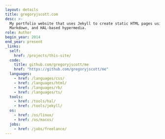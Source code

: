 ```yaml
---
layout: details
title: gregoryjscott.com
desc: >-
  My portfolio website that uses Jekyll to create static HTML pages using YAML,
  Markdown, and HAL-based hypermedia.
role: Author
begin_year: 2014
end_year: present
_links:
  self:
    href: /projects/this-site/
  code:
    title: github.com/gregoryjscott/me
    href: "https://github.com/gregoryjscott/me"
  languages:
    - href: /languages/css/
    - href: /languages/html/
    - href: /languages/rb/
    - href: /languages/ts/
  tools:
    - href: /tools/hal/
    - href: /tools/jekyll/
  os:
    - href: /os/linux/
    - href: /os/macos/
  jobs:
    - href: /jobs/freelance/
---
```


